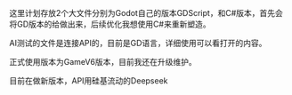 这里计划存放2个大文件分别为Godot自己的版本GDScript，和C#版本，首先会将GD版本的给做出来，后续优化我想使用C#来重新塑造。

AI测试的文件是连接API的，目前是GD语言，详细使用可以看打开的内容。

正式使用版本为GameV6版本，目前我还在升级维护。

目前在做新版本，API用硅基流动的Deepseek
